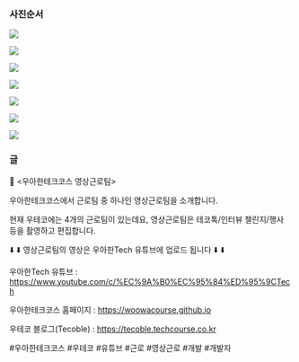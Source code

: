 ### 사진순서

![](./001.png)

![](./002.png)

![](./003.png)

![](./004.png)

![](./005.png)

![](./006.png)

![](./007.png)

### 글

📮  <우아한테크코스 영상근로팀>

우아한테크코스에서 근로팀 중 하나인 영상근로팀을 소개합니다.

현재 우테코에는 4개의 근로팀이 있는데요, 영상근로팀은 테코톡/인터뷰 챌린지/행사 등을 촬영하고 편집합니다.

⬇️ ⬇️ 영상근로팀의 영상은 우아한Tech 유튜브에 업로드 됩니다 ⬇️ ⬇️

우아한Tech 유튜브 : https://www.youtube.com/c/%EC%9A%B0%EC%95%84%ED%95%9CTech

우아한테크코스 홈페이지 : https://woowacourse.github.io

우테코 블로그(Tecoble) : https://tecoble.techcourse.co.kr

#우아한테크코스 #우테코 #유튜브 #근로 #영상근로 #개발 #개발자
